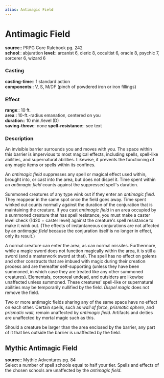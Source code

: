 ```yaml
---
alias: Antimagic Field
---
```


# Antimagic Field 

**source**:: PRPG Core Rulebook pg. 242  
**school**:: abjuration
**level**:: arcanist 6, cleric 8, occultist 6, oracle 8, psychic 7, sorcerer 6, wizard 6

### Casting 

**casting-time**:: 1 standard action  
**components**:: V, S, M/DF (pinch of powdered iron or iron fillings)

### Effect 

**range**:: 10 ft.  
**area**:: 10-ft.-radius emanation, centered on you  
**duration**:: 10 min./level (D)  
**saving-throw**:: none
**spell-resistance**:: see text

### Description 

An invisible barrier surrounds you and moves with you. The space within this barrier is impervious to most magical effects, including spells, spell-like abilities, and supernatural abilities. Likewise, it prevents the functioning of any magic items or spells within its confines.  
  
An *antimagic field* suppresses any spell or magical effect used within, brought into, or cast into the area, but does not dispel it. Time spent within an *antimagic field* counts against the suppressed spell's duration.  
  
Summoned creatures of any type wink out if they enter an *antimagic field*. They reappear in the same spot once the field goes away. Time spent winked out counts normally against the duration of the conjuration that is maintaining the creature. If you cast *antimagic field* in an area occupied by a summoned creature that has spell resistance, you must make a caster level check (1d20 + caster level) against the creature's spell resistance to make it wink out. (The effects of instantaneous conjurations are not affected by an *antimagic field* because the conjuration itself is no longer in effect, only its result.)  
  
A normal creature can enter the area, as can normal missiles. Furthermore, while a magic sword does not function magically within the area, it is still a sword (and a masterwork sword at that). The spell has no effect on golems and other constructs that are imbued with magic during their creation process and are thereafter self-supporting (unless they have been summoned, in which case they are treated like any other summoned creatures). Elementals, corporeal undead, and outsiders are likewise unaffected unless summoned. These creatures' spell-like or supernatural abilities may be temporarily nullified by the field. *Dispel magic* does not remove the field.  
  
Two or more antimagic fields sharing any of the same space have no effect on each other. Certain spells, such as *wall of force*, *prismatic sphere*, and *prismatic wall*, remain unaffected by *antimagic field*. Artifacts and deities are unaffected by mortal magic such as this.  
  
Should a creature be larger than the area enclosed by the barrier, any part of it that lies outside the barrier is unaffected by the field.

## Mythic Antimagic Field 

**source**:: Mythic Adventures pg. 84  
Select a number of spell schools equal to half your tier. Spells and effects of the chosen schools are unaffected by the *antimagic field*.

